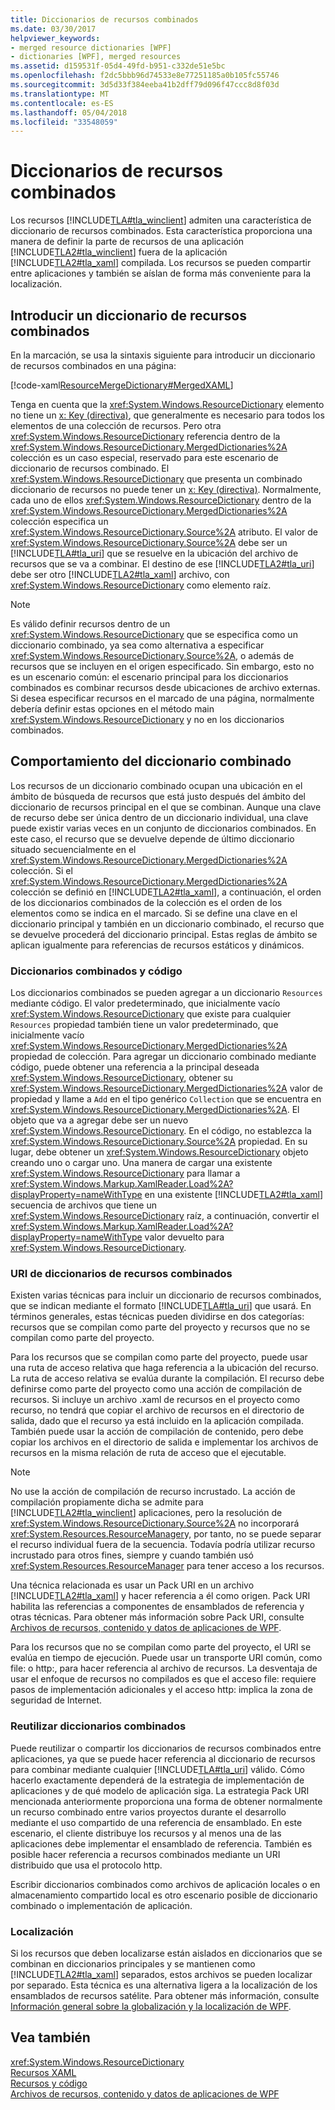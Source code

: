 ```yaml
---
title: Diccionarios de recursos combinados
ms.date: 03/30/2017
helpviewer_keywords:
- merged resource dictionaries [WPF]
- dictionaries [WPF], merged resources
ms.assetid: d159531f-05d4-49fd-b951-c332de51e5bc
ms.openlocfilehash: f2dc5bbb96d74533e8e77251185a0b105fc55746
ms.sourcegitcommit: 3d5d33f384eeba41b2dff79d096f47ccc8d8f03d
ms.translationtype: MT
ms.contentlocale: es-ES
ms.lasthandoff: 05/04/2018
ms.locfileid: "33548059"
---
```

# <a name="merged-resource-dictionaries"></a>Diccionarios de recursos combinados
Los recursos [!INCLUDE[TLA#tla_winclient](../../../../includes/tlasharptla-winclient-md.md)] admiten una característica de diccionario de recursos combinados. Esta característica proporciona una manera de definir la parte de recursos de una aplicación [!INCLUDE[TLA2#tla_winclient](../../../../includes/tla2sharptla-winclient-md.md)] fuera de la aplicación [!INCLUDE[TLA2#tla_xaml](../../../../includes/tla2sharptla-xaml-md.md)] compilada. Los recursos se pueden compartir entre aplicaciones y también se aíslan de forma más conveniente para la localización.  
  
## <a name="introducing-a-merged-resource-dictionary"></a>Introducir un diccionario de recursos combinados  
 En la marcación, se usa la sintaxis siguiente para introducir un diccionario de recursos combinados en una página:  
  
 [!code-xaml[ResourceMergeDictionary#MergedXAML](../../../../samples/snippets/csharp/VS_Snippets_Wpf/ResourceMergeDictionary/CS/default.xaml#mergedxaml)]  
  
 Tenga en cuenta que la <xref:System.Windows.ResourceDictionary> elemento no tiene un [x: Key (directiva)](../../../../docs/framework/xaml-services/x-key-directive.md), que generalmente es necesario para todos los elementos de una colección de recursos. Pero otra <xref:System.Windows.ResourceDictionary> referencia dentro de la <xref:System.Windows.ResourceDictionary.MergedDictionaries%2A> colección es un caso especial, reservado para este escenario de diccionario de recursos combinado. El <xref:System.Windows.ResourceDictionary> que presenta un combinado diccionario de recursos no puede tener un [x: Key (directiva)](../../../../docs/framework/xaml-services/x-key-directive.md). Normalmente, cada uno de ellos <xref:System.Windows.ResourceDictionary> dentro de la <xref:System.Windows.ResourceDictionary.MergedDictionaries%2A> colección especifica un <xref:System.Windows.ResourceDictionary.Source%2A> atributo. El valor de <xref:System.Windows.ResourceDictionary.Source%2A> debe ser un [!INCLUDE[TLA#tla_uri](../../../../includes/tlasharptla-uri-md.md)] que se resuelve en la ubicación del archivo de recursos que se va a combinar. El destino de ese [!INCLUDE[TLA2#tla_uri](../../../../includes/tla2sharptla-uri-md.md)] debe ser otro [!INCLUDE[TLA2#tla_xaml](../../../../includes/tla2sharptla-xaml-md.md)] archivo, con <xref:System.Windows.ResourceDictionary> como elemento raíz.  
  
> [!NOTE]
>  Es válido definir recursos dentro de un <xref:System.Windows.ResourceDictionary> que se especifica como un diccionario combinado, ya sea como alternativa a especificar <xref:System.Windows.ResourceDictionary.Source%2A>, o además de recursos que se incluyen en el origen especificado. Sin embargo, esto no es un escenario común: el escenario principal para los diccionarios combinados es combinar recursos desde ubicaciones de archivo externas. Si desea especificar recursos en el marcado de una página, normalmente debería definir estas opciones en el método main <xref:System.Windows.ResourceDictionary> y no en los diccionarios combinados.  
  
## <a name="merged-dictionary-behavior"></a>Comportamiento del diccionario combinado  
 Los recursos de un diccionario combinado ocupan una ubicación en el ámbito de búsqueda de recursos que está justo después del ámbito del diccionario de recursos principal en el que se combinan. Aunque una clave de recurso debe ser única dentro de un diccionario individual, una clave puede existir varias veces en un conjunto de diccionarios combinados. En este caso, el recurso que se devuelve depende de último diccionario situado secuencialmente en el <xref:System.Windows.ResourceDictionary.MergedDictionaries%2A> colección. Si el <xref:System.Windows.ResourceDictionary.MergedDictionaries%2A> colección se definió en [!INCLUDE[TLA2#tla_xaml](../../../../includes/tla2sharptla-xaml-md.md)], a continuación, el orden de los diccionarios combinados de la colección es el orden de los elementos como se indica en el marcado. Si se define una clave en el diccionario principal y también en un diccionario combinado, el recurso que se devuelve procederá del diccionario principal. Estas reglas de ámbito se aplican igualmente para referencias de recursos estáticos y dinámicos.  
  
### <a name="merged-dictionaries-and-code"></a>Diccionarios combinados y código  
 Los diccionarios combinados se pueden agregar a un diccionario `Resources` mediante código. El valor predeterminado, que inicialmente vacío <xref:System.Windows.ResourceDictionary> que existe para cualquier `Resources` propiedad también tiene un valor predeterminado, que inicialmente vacío <xref:System.Windows.ResourceDictionary.MergedDictionaries%2A> propiedad de colección. Para agregar un diccionario combinado mediante código, puede obtener una referencia a la principal deseada <xref:System.Windows.ResourceDictionary>, obtener su <xref:System.Windows.ResourceDictionary.MergedDictionaries%2A> valor de propiedad y llame a `Add` en el tipo genérico `Collection` que se encuentra en <xref:System.Windows.ResourceDictionary.MergedDictionaries%2A>. El objeto que va a agregar debe ser un nuevo <xref:System.Windows.ResourceDictionary>. En el código, no establezca la <xref:System.Windows.ResourceDictionary.Source%2A> propiedad. En su lugar, debe obtener un <xref:System.Windows.ResourceDictionary> objeto creando uno o cargar uno. Una manera de cargar una existente <xref:System.Windows.ResourceDictionary> para llamar a <xref:System.Windows.Markup.XamlReader.Load%2A?displayProperty=nameWithType> en una existente [!INCLUDE[TLA2#tla_xaml](../../../../includes/tla2sharptla-xaml-md.md)] secuencia de archivos que tiene un <xref:System.Windows.ResourceDictionary> raíz, a continuación, convertir el <xref:System.Windows.Markup.XamlReader.Load%2A?displayProperty=nameWithType> valor devuelto para <xref:System.Windows.ResourceDictionary>.  
  
### <a name="merged-resource-dictionary-uris"></a>URI de diccionarios de recursos combinados  
 Existen varias técnicas para incluir un diccionario de recursos combinados, que se indican mediante el formato [!INCLUDE[TLA#tla_uri](../../../../includes/tlasharptla-uri-md.md)] que usará. En términos generales, estas técnicas pueden dividirse en dos categorías: recursos que se compilan como parte del proyecto y recursos que no se compilan como parte del proyecto.  
  
 Para los recursos que se compilan como parte del proyecto, puede usar una ruta de acceso relativa que haga referencia a la ubicación del recurso. La ruta de acceso relativa se evalúa durante la compilación. El recurso debe definirse como parte del proyecto como una acción de compilación de recursos. Si incluye un archivo .xaml de recursos en el proyecto como recurso, no tendrá que copiar el archivo de recursos en el directorio de salida, dado que el recurso ya está incluido en la aplicación compilada. También puede usar la acción de compilación de contenido, pero debe copiar los archivos en el directorio de salida e implementar los archivos de recursos en la misma relación de ruta de acceso que el ejecutable.  
  
> [!NOTE]
>  No use la acción de compilación de recurso incrustado. La acción de compilación propiamente dicha se admite para [!INCLUDE[TLA2#tla_winclient](../../../../includes/tla2sharptla-winclient-md.md)] aplicaciones, pero la resolución de <xref:System.Windows.ResourceDictionary.Source%2A> no incorporará <xref:System.Resources.ResourceManager>y, por tanto, no se puede separar el recurso individual fuera de la secuencia. Todavía podría utilizar recurso incrustado para otros fines, siempre y cuando también usó <xref:System.Resources.ResourceManager> para tener acceso a los recursos.  
  
 Una técnica relacionada es usar un Pack URI en un archivo [!INCLUDE[TLA2#tla_xaml](../../../../includes/tla2sharptla-xaml-md.md)] y hacer referencia a él como origen. Pack URI habilita las referencias a componentes de ensamblados de referencia y otras técnicas. Para obtener más información sobre Pack URI, consulte [Archivos de recursos, contenido y datos de aplicaciones de WPF](../../../../docs/framework/wpf/app-development/wpf-application-resource-content-and-data-files.md).  
  
 Para los recursos que no se compilan como parte del proyecto, el URI se evalúa en tiempo de ejecución. Puede usar un transporte URI común, como file: o http:, para hacer referencia al archivo de recursos. La desventaja de usar el enfoque de recursos no compilados es que el acceso file: requiere pasos de implementación adicionales y el acceso http: implica la zona de seguridad de Internet.  
  
### <a name="reusing-merged-dictionaries"></a>Reutilizar diccionarios combinados  
 Puede reutilizar o compartir los diccionarios de recursos combinados entre aplicaciones, ya que se puede hacer referencia al diccionario de recursos para combinar mediante cualquier [!INCLUDE[TLA#tla_uri](../../../../includes/tlasharptla-uri-md.md)] válido. Cómo hacerlo exactamente dependerá de la estrategia de implementación de aplicaciones y de qué modelo de aplicación siga. La estrategia Pack URI mencionada anteriormente proporciona una forma de obtener normalmente un recurso combinado entre varios proyectos durante el desarrollo mediante el uso compartido de una referencia de ensamblado. En este escenario, el cliente distribuye los recursos y al menos una de las aplicaciones debe implementar el ensamblado de referencia. También es posible hacer referencia a recursos combinados mediante un URI distribuido que usa el protocolo http.  
  
 Escribir diccionarios combinados como archivos de aplicación locales o en almacenamiento compartido local es otro escenario posible de diccionario combinado o implementación de aplicación.  
  
### <a name="localization"></a>Localización  
 Si los recursos que deben localizarse están aislados en diccionarios que se combinan en diccionarios principales y se mantienen como [!INCLUDE[TLA2#tla_xaml](../../../../includes/tla2sharptla-xaml-md.md)] separados, estos archivos se pueden localizar por separado. Esta técnica es una alternativa ligera a la localización de los ensamblados de recursos satélite. Para obtener más información, consulte [Información general sobre la globalización y la localización de WPF](../../../../docs/framework/wpf/advanced/wpf-globalization-and-localization-overview.md).  
  
## <a name="see-also"></a>Vea también  
 <xref:System.Windows.ResourceDictionary>  
 [Recursos XAML](../../../../docs/framework/wpf/advanced/xaml-resources.md)  
 [Recursos y código](../../../../docs/framework/wpf/advanced/resources-and-code.md)  
 [Archivos de recursos, contenido y datos de aplicaciones de WPF](../../../../docs/framework/wpf/app-development/wpf-application-resource-content-and-data-files.md)
